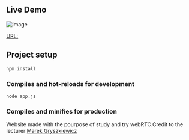 
## Live Demo
![image](https://user-images.githubusercontent.com/62888962/152989567-e917a581-5dac-40e9-b4b1-f05c049688ec.png)

[URL:](https://brnyr-chatapp.herokuapp.com/)


## Project setup
```
npm install
```

### Compiles and hot-reloads for development
```
node app.js
```

### Compiles and minifies for production

Website made with the pourpose of study and try webRTC.Credit to the lecturer [Marek Gryszkiewicz](https://www.udemy.com/user/gryszq/)



